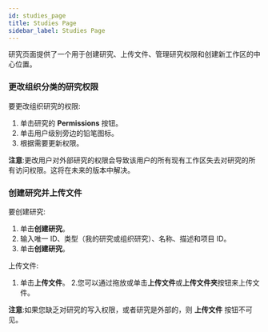 ```yaml
---
id: studies_page
title: Studies Page
sidebar_label: Studies Page
---
```


研究页面提供了一个用于创建研究、上传文件、管理研究权限和创建新工作区的中心位置。

### 更改组织分类的研究权限
要更改组织研究的权限:

1. 单击研究的 **Permissions** 按钮。
2. 单击用户级别旁边的铅笔图标。
3. 根据需要更新权限。

**注意**:更改用户对外部研究的权限会导致该用户的所有现有工作区失去对研究的所有访问权限。这将在未来的版本中解决。

### 创建研究并上传文件
要创建研究:

1. 单击**创建研究**。
2. 输入唯一 ID、类型（我的研究或组织研究）、名称、描述和项目 ID。
3. 单击**创建研究**。

上传文件:

1. 单击**上传文件**。
2.您可以通过拖放或单击**上传文件**或**上传文件夹**按钮来上传文件。

**注意**:如果您缺乏对研究的写入权限，或者研究是外部的，则 **上传文件** 按钮不可见。